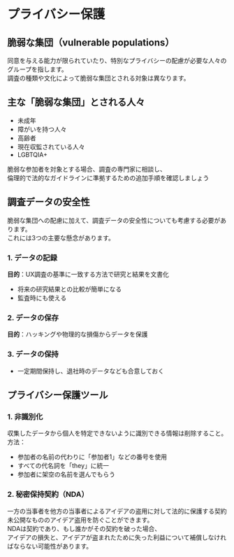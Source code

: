 # プライバシー保護
## 脆弱な集団（vulnerable populations）
同意を与える能力が限られていたり、特別なプライバシーの配慮が必要な人々のグループを指します。  
調査の種類や文化によって脆弱な集団とされる対象は異なります。  

## 主な「脆弱な集団」とされる人々
- 未成年
- 障がいを持つ人々
- 高齢者
- 現在収監されている人々
- LGBTQIA+

脆弱な参加者を対象とする場合、調査の専門家に相談し、  
倫理的で法的なガイドラインに準拠するための追加手順を確認しましょう  

## 調査データの安全性
脆弱な集団への配慮に加えて、調査データの安全性についても考慮する必要があります。  
これには3つの主要な懸念があります。
### 1. データの記録
**目的**：UX調査の基準に一致する方法で研究と結果を文書化
- 将来の研究結果との比較が簡単になる
- 監査時にも使える
### 2. データの保存
**目的**：ハッキングや物理的な損傷からデータを保護
### 3. データの保持
- 一定期間保持し、退社時のデータなども合意しておく

## プライバシー保護ツール
### 1. 非識別化
収集したデータから個人を特定できないように識別できる情報は削除すること。  
方法：  
  - 参加者の名前の代わりに「参加者1」などの番号を使用
  - すべての代名詞を「they」に統一
  - 参加者に架空の名前を選んでもらう

### 2. 秘密保持契約（NDA）
一方の当事者を他方の当事者によるアイデアの盗用に対して法的に保護する契約  
未公開なもののアイデア盗用を防ぐことができます。  
NDAは契約であり、もし誰かがその契約を破った場合、  
アイデアの損失と、アイデアが盗まれたために失った利益について補償しなければならない可能性があります。
